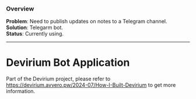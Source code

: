 ### Overview
**Problem**: Need to publish updates on notes to a Telegram channel.\
**Solution**: Telegarm bot.\
**Status**: Currently using.

----

# Devirium Bot Application

Part of the Devirium project, please refer to https://devirium.avvero.pw/2024-07/How-I-Built-Devirium to get more information.
